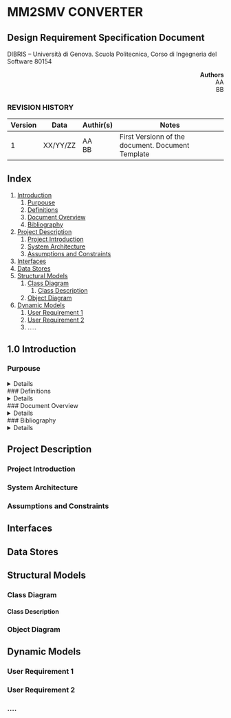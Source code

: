 # MM2SMV CONVERTER

## Design Requirement Specification Document

DIBRIS – Università di Genova. Scuola Politecnica, Corso di Ingegneria del Software 80154


<div align='right'> <b> Authors </b> <br> AA <br> BB  </div>

### REVISION HISTORY

Version | Data | Authir(s)| Notes
---------|------|--------|------
1 | XX/YY/ZZ | AA <br> BB | First Versionn of the document. Document Template

## Index 

1. [Introduction](#intro)
    1. [Purpouse](#purpouse)  
    2. [Definitions](#def)
    3. [Document Overview](#overview)
    4. [Bibliography](#biblio)
2. [Project Description](#description)
    1. [Project Introduction](#project-intro)
    2. [System Architecture](#architecture)
    3. [Assumptions and Constraints](#constraints)
3. [Interfaces](#interfacce)
4. [Data Stores](#data)
5. [Structural Models](#structural)
    1. [Class Diagram](#cd)
        1. [Class Description](#class-description)
    2. [Object Diagram](#od)
6. [Dynamic Models](#dynamic)
    1. [User Requirement 1](#req1)
    2. [User Requirement 2](#req2)
    3. .....


## 1.0 Introduction 
### Purpouse
<details>
    <p>Something</p>
</details>
### Definitions
<details>
</details>
### Document Overview
<details>
</details>
### Bibliography
<details>
</details>

## Project Description
### Project Introduction 
### System Architecture
### Assumptions and Constraints

## Interfaces

## Data Stores

## Structural Models
### Class Diagram
#### Class Description
### Object Diagram

## Dynamic Models
### User Requirement 1
### User Requirement 2
### ....


